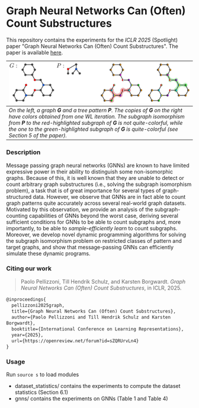 # Graph Neural Networks Can (Often) Count Substructures

This repository contains the experiments for the _ICLR 2025_  (Spotlight) paper "Graph Neural Networks Can (Often) Count Substructures". The paper is available [here](https://openreview.net/forum?id=sZQRUrvLn4).

| ![](Quitecolorful.png) |
|:--| 
| *On the left, a graph **G** and a tree pattern **P**. The copies of **G** on the right have colors obtained from one WL iteration. The subgraph isomorphism from **P** to the red-highlighted subgraph of **G** is not quite-colorful, while the one to the green-highlighted subgraph of **G** is quite-colorful (see Section 5 of the paper).*|


### Description

Message passing graph neural networks (GNNs) are known to have limited expressive power in their ability to distinguish some non-isomorphic graphs.
Because of this, it is well known that they are unable to detect or count arbitrary graph substructures (i.e., solving the subgraph isomorphism problem), a task that is of great importance for several types of graph-structured data. 
However, we observe that GNNs are in fact able to count graph patterns quite accurately across several real-world graph datasets.
Motivated by this observation, we provide an analysis of the subgraph-counting capabilities of GNNs beyond the worst case, deriving several sufficient conditions for GNNs to be able to count subgraphs and, more importantly, to be able to _sample-efficiently learn_ to count subgraphs. 
Moreover, we develop novel dynamic programming algorithms for solving the subgraph isomorphism problem on restricted classes of pattern and target graphs, and show that message-passing GNNs can efficiently simulate these dynamic programs. 

### Citing our work

> Paolo Pellizzoni, Till Hendrik Schulz, and Karsten Borgwardt. _Graph Neural Networks Can (Often) Count Substructures_, in ICLR, 2025.

```
@inproceedings{
  pellizzoni2025graph,
  title={Graph Neural Networks Can (Often) Count Substructures},
  author={Paolo Pellizzoni and Till Hendrik Schulz and Karsten Borgwardt},
  booktitle={International Conference on Learning Representations},
  year={2025},
  url={https://openreview.net/forum?id=sZQRUrvLn4}
}
```

### Usage

Run ```source s``` to load modules 

- dataset_statistics/ contains the experiments to compute the dataset statistics (Section 6.1)
- gnns/ contains the experiments on GNNs (Table 1 and Table 4)
